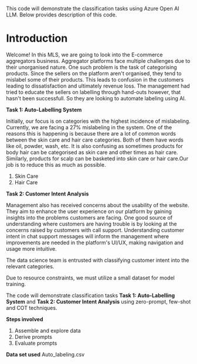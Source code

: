 This code will demonstrate the classification tasks using Azure Open AI LLM. Below provides description of this code.

# Introduction

Welcome! In this MLS, we are going to look into the E-commerce aggregators business. Aggregator platforms face multiple challenges due to their unorganised nature. One such problem is the task of categorising products. Since the sellers on the platform aren't organised, they tend to mislabel some of their products. This leads to confusion in the customers leading to dissatisfaction and ultimately revenue loss. The management had tried to educate the sellers on labelling through hand-outs however, that hasn't been successfull. So they are looking to automate labeling using AI.

**Task 1: Auto-Labelling System**

Initially, our focus is on categories with the highest incidence of mislabeling. Currently, we are facing a 27% mislabeling in the system. One of the reasons this is happening is because there are a lot of common words between the skin care and hair care categories. Both of them have words like oil, powder, wash, etc. It is also confusing as sometimes products for body hair can be categorised as skin care and other times as hair care. Similarly, products for scalp can be basketed into skin care or hair care.Our job is to reduce this as much as possible.

1. Skin Care
2. Hair Care

**Task 2: Customer Intent Analysis**

Management also has received concerns about the usability of the website. They aim to enhance the user experience on our platform by gaining insights into the problems customers are facing. One good source of understanding where customers are having trouble is by looking at the concerns raised by customers with call support. Understanding customer intent in chat support messages will inform the management where improvements are needed in the platform's UI/UX, making navigation and usage more intuitive.

The data science team is entrusted with classifying customer intent into the relevant categories.

Due to resource constraints, we must utilize a small dataset for model training.

The code will demonstrate classification tasks **Task 1: Auto-Labelling System** and **Task 2: Customer Intent Analysis** using zero-prompt, few-shot and COT techniques. 

**Steps involved**
 
1. Assemble and explore data
2. Derive prompts
3. Evaluate prompts

**Data set used** 
Auto_labeling.csv
